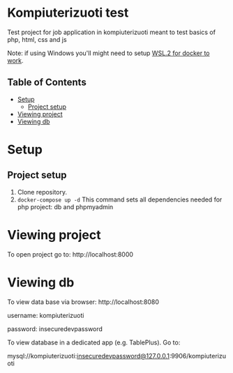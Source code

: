 Kompiuterizuoti test
============

Test project for job application in kompiuterizuoti meant to test basics of php, html, css and js

Note: if using Windows you'll might need to setup [WSL.2 for docker to work](https://code.visualstudio.com/docs/remote/wsl).

Table of Contents
-----
- [Setup](#setup)
  * [Project setup](#project-setup)
- [Viewing project](#viewing-project)
- [Viewing db](#viewing-db)

Setup
======
Project setup
-------------
1. Clone repository.
2. `docker-compose up -d`
This command sets all dependencies needed for php project: db and phpmyadmin


Viewing project
======
To open project go to: http://localhost:8000

Viewing db
======
To view data base via browser:
  http://localhost:8080
  
  username: kompiuterizuoti
  
  password: insecuredevpassword

To view database in a dedicated app (e.g. TablePlus). Go to: 

mysql://kompiuterizuoti:insecuredevpassword@127.0.0.1:9906/kompiuterizuoti

